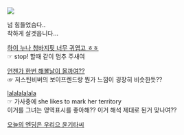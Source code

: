#  

![](https://upload2.inven.co.kr/upload/2015/12/16/bbs/i13201890890.jpg)    

넘 힘들었슴다..  
착하게 살겟읍니다...  

 [하이 누나 청바지핏 너무 귀엽고 ㅎㅎ ](https://youtu.be/NC5lqY0xSp4)  
 ☞ stop! 할때 같이 멈추 주새여  
   
 [언젠가 한번 해볼날이 올까여??](https://youtu.be/adiKeNfK1Mc)  
 ☞ 저스틴비버의 보이프렌드랑 뭔가 느낌이 굉장히 비슷한듯??

 [lalalalalala](https://youtu.be/TgUo2q1VK7E)  
 ☞ 가사중에 she likes to mark her territory   
 이거를 그녀는 영역표시를 좋아해?? 이거 해석 제대로 된거 맞나여??
   
   
 [오늘의 엔딩은 우리으 윤기타씨](https://youtu.be/Lm5pklfk7MQ)

 
